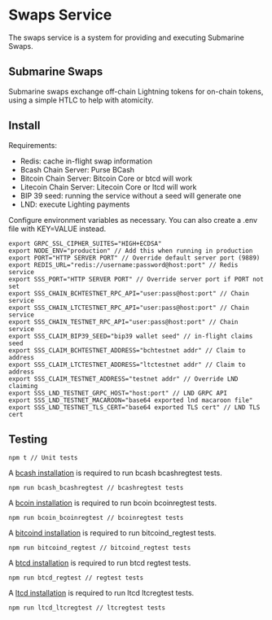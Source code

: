 # Swaps Service

The swaps service is a system for providing and executing Submarine Swaps.

## Submarine Swaps

Submarine swaps exchange off-chain Lightning tokens for on-chain tokens, using
a simple HTLC to help with atomicity.

## Install

Requirements:

- Redis: cache in-flight swap information
- Bcash Chain Server: Purse BCash
- Bitcoin Chain Server: Bitcoin Core or btcd will work
- Litecoin Chain Server: Litecoin Core or ltcd will work
- BIP 39 seed: running the service without a seed will generate one
- LND: execute Lighting payments

Configure environment variables as necessary. You can also create a .env file
with KEY=VALUE instead.

    export GRPC_SSL_CIPHER_SUITES="HIGH+ECDSA"
    export NODE_ENV="production" // Add this when running in production
    export PORT="HTTP SERVER PORT" // Override default server port (9889)
    export REDIS_URL="redis://username:password@host:port" // Redis service
    export SSS_PORT="HTTP SERVER PORT" // Override server port if PORT not set
    export SSS_CHAIN_BCHTESTNET_RPC_API="user:pass@host:port" // Chain service
    export SSS_CHAIN_LTCTESTNET_RPC_API="user:pass@host:port" // Chain service
    export SSS_CHAIN_TESTNET_RPC_API="user:pass@host:port" // Chain service
    export SSS_CLAIM_BIP39_SEED="bip39 wallet seed" // in-flight claims seed
    export SSS_CLAIM_BCHTESTNET_ADDRESS="bchtestnet addr" // Claim to address
    export SSS_CLAIM_LTCTESTNET_ADDRESS="ltctestnet addr" // Claim to address
    export SSS_CLAIM_TESTNET_ADDRESS="testnet addr" // Override LND claiming
    export SSS_LND_TESTNET_GRPC_HOST="host:port" // LND GRPC API
    export SSS_LND_TESTNET_MACAROON="base64 exported lnd macaroon file"
    export SSS_LND_TESTNET_TLS_CERT="base64 exported TLS cert" // LND TLS cert

## Testing

    npm t // Unit tests

A [bcash installation](https://github.com/bcoin-org/bcash#install) is
required to run bcash bcashregtest tests.

    npm run bcash_bcashregtest // bcashregtest tests

A [bcoin installation](https://github.com/bcoin-org/bcoin#install) is
required to run bcoin bcoinregtest tests.

    npm run bcoin_bcoinregtest // bcoinregtest tests

A [bitcoind installation](https://bitcoin.org/en/full-node#what-is-a-full-node) is
required to run bitcoind_regtest tests.

    npm run bitcoind_regtest // bitcoind_regtest tests

A [btcd installation](https://github.com/btcsuite/btcd#installation) is
required to run btcd regtest tests.

    npm run btcd_regtest // regtest tests

A [ltcd installation](https://github.com/ltcsuite/ltcd#installation) is
required to run ltcd ltcregtest tests.

    npm run ltcd_ltcregtest // ltcregtest tests

